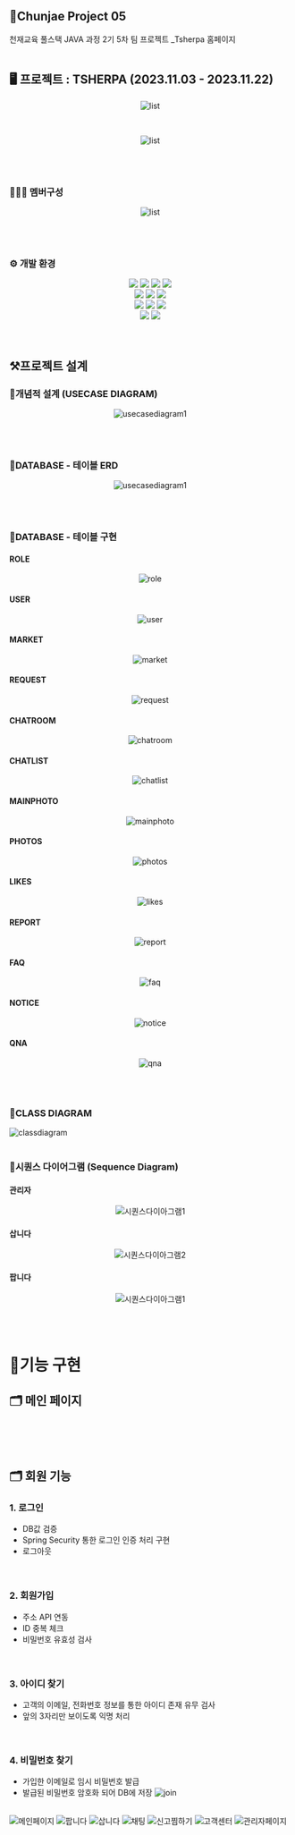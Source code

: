 ## 📍Chunjae Project 05
천재교육 풀스택 JAVA 과정 2기 5차 팀 프로젝트 _Tsherpa 홈페이지
<br><br>

## 🖥️ 프로젝트 : TSHERPA (2023.11.03 - 2023.11.22)
<p align="center"><img alt="list" src="https://github.com/jungleGOGO/project05/assets/138674233/0a30aee5-38d0-42cd-b158-dafa17ae5462"></p>
<br>
<p align="center"><img alt="list" src="https://github.com/jungleGOGO/project05/assets/138674233/dff6156e-625e-4c46-81e9-daa7e99a37dd"></p>
<br><br>

### 🧑‍🤝‍🧑 멤버구성
<p align="center"><img alt="list" src="https://github.com/jungleGOGO/project05/assets/138674233/3edf8e57-e6ce-43cd-9733-1101af73510d"></p>
<br><br>

### ⚙️ 개발 환경
<div align=center> 
<img src="https://img.shields.io/badge/html5-E34F26?style=for-the-badge&logo=html5&logoColor=white">
<img src="https://img.shields.io/badge/css-0769AD?style=for-the-badge&logo=css&logoColor=white">
<img src="https://img.shields.io/badge/bootstrap-7952B3?style=for-the-badge&logo=bootstrap&logoColor=white">
<img src="https://img.shields.io/badge/jquery-0769AD?style=for-the-badge&logo=jquery&logoColor=white">
<br>
<img src="https://img.shields.io/badge/springboot-6DB33F?style=for-the-badge&logo=springboot&logoColor=white">
<img src="https://img.shields.io/badge/java-007396?style=for-the-badge&logo=java&logoColor=white">
<img src="https://img.shields.io/badge/intellijidea-000000?style=for-the-badge&logo=intellijidea&logoColor=white">
<br>
<img src="https://img.shields.io/badge/github-181717?style=for-the-badge&logo=github&logoColor=white">
<img src="https://img.shields.io/badge/git-F05032?style=for-the-badge&logo=git&logoColor=white">
<img src="https://img.shields.io/badge/fontawesome-339AF0?style=for-the-badge&logo=fontawesome&logoColor=white">
<br>
<img src="https://img.shields.io/badge/mariaDB-003545?style=for-the-badge&logo=mariaDB&logoColor=white">
<img src="https://img.shields.io/badge/apache tomcat-F8DC75?style=for-the-badge&logo=apachetomcat&logoColor=white">
</div>
<br><br>

## ⚒프로젝트 설계

### 📂개념적 설계 (USECASE DIAGRAM)
<p align="center"><img alt="usecasediagram1" src="https://github.com/jungleGOGO/project05/assets/138674233/4a44440b-3ad5-4258-b937-e53af368f8dd"></p>
<br><br>

### 📂DATABASE - 테이블 ERD
<p align="center"><img alt="usecasediagram1" src="https://github.com/jungleGOGO/project05/assets/138674233/2d4169e6-c1f5-4f7d-ad6d-0a4b44201bdc"></p>
<br><br>

### 📂DATABASE - 테이블 구현
#### ROLE
<p align="center"><img alt="role" src="https://github.com/jungleGOGO/project05/assets/138674233/592cbffb-6b54-4f19-806e-c3ad35e2dd6c"></p>

#### USER
<p align="center"><img alt="user" src="https://github.com/jungleGOGO/project05/assets/138674233/b549dd7b-8436-49a7-96e2-c3d119d1ca89"></p>

#### MARKET
<p align="center"><img alt="market" src="https://github.com/jungleGOGO/project05/assets/138674233/3ef78077-e62d-4a24-a77a-fced6ae39250"></p>

#### REQUEST
<p align="center"><img alt="request" src="https://github.com/jungleGOGO/project05/assets/138674233/f704b58a-f36b-4097-bb50-99bb044fba2e"></p>

#### CHATROOM
<p align="center"><img alt="chatroom" src="https://github.com/jungleGOGO/project05/assets/138674233/3631dcbf-f457-45d5-94e9-1ad587b94fc1"></p>

#### CHATLIST
<p align="center"><img alt="chatlist" src="https://github.com/jungleGOGO/project05/assets/138674233/7a1cdd40-4144-449e-855d-c55c54fe2ad9"></p>

#### MAINPHOTO
<p align="center"><img alt="mainphoto" src="https://github.com/jungleGOGO/project05/assets/138674233/83b4caec-d3e9-4d53-ab79-5e394e37d77b"></p>

#### PHOTOS
<p align="center"><img alt="photos" src="https://github.com/jungleGOGO/project05/assets/138674233/f6da2984-7d7f-406c-9f5a-a8805c5cd138"></p>

#### LIKES
<p align="center"><img alt="likes" src="https://github.com/jungleGOGO/project05/assets/138674233/203e0f6e-84a7-468e-b1ba-d27432d2e5a5"></p>

#### REPORT
<p align="center"><img alt="report" src="https://github.com/jungleGOGO/project05/assets/138674233/e74523d0-a01c-4bf3-9361-6265f8ca088c"></p>

#### FAQ
<p align="center"><img alt="faq" src="https://github.com/jungleGOGO/project05/assets/138674233/6d1aeaad-dee1-43c4-93b2-3f126f3ab778"></p>
                    
#### NOTICE
<p align="center"><img alt="notice" src="https://github.com/jungleGOGO/project05/assets/138674233/a6e8e90b-dc24-4126-9aad-30222026de27"></p>
                    
#### QNA
<p align="center"><img alt="qna" src="https://github.com/jungleGOGO/project05/assets/138674233/2b9371c2-96c9-45b1-976b-c41a4355158f"></p>

<br><br>

### 📂CLASS DIAGRAM
![classdiagram](https://github.com/jungleGOGO/project05/assets/138674233/044fddb5-5700-4e73-aec5-548ae8f89199)
<br><br>

### 📂시퀀스 다이어그램 (Sequence Diagram)

#### 관리자
<p align="center"><img alt="시퀀스다이아그램1" src="https://github.com/jungleGOGO/project05/assets/138674233/f165e11f-2686-4908-a960-003fff962211"></p>

#### 삽니다 
<p align="center"><img alt="시퀀스다이아그램2" src="https://github.com/jungleGOGO/project05/assets/138674233/99a55430-6226-4209-b842-6270164ac581"></p>

#### 팝니다
<p align="center"><img alt="시퀀스다이아그램1" src="https://github.com/jungleGOGO/project05/assets/138674233/757831e9-1cfc-42d9-9fa6-53f0a9f9e8f1"></p>
<br><br>

# 📎기능 구현
## 🗂 메인 페이지
<br>
<br><br>

## 🗂 회원 기능
### 1. 로그인
- DB값 검증
- Spring Security 통한 로그인 인증 처리 구현
- 로그아웃
  <br>
  <br><br>

### 2. 회원가입
- 주소 API 연동
- ID 중복 체크
- 비밀번호 유효성 검사
  <br>
  <br><br>
 
  
### 3. 아이디 찾기
- 고객의 이메일, 전화번호 정보를 통한 아이디 존재 유무 검사
- 앞의 3자리만 보이도록 익명 처리
  <br>
  <br><br>

### 4. 비밀번호 찾기
- 가입한 이메일로 임시 비밀번호 발급
- 발급된 비밀번호 암호화 되어 DB에 저장
![join](https://github.com/jungleGOGO/project05/assets/138674233/5b4415ca-f87a-4b13-9d53-b1eb3e8b730a)
<br><br>

![메인페이지](https://github.com/jungleGOGO/project05/assets/138674233/d083ff83-7aff-4deb-b5e7-3b0b2fc61233)
![팝니다](https://github.com/jungleGOGO/project05/assets/138674233/a7a59405-a1aa-4232-8308-041c71cf5ff3)
![삽니다](https://github.com/jungleGOGO/project05/assets/138674233/a598c487-e028-4a40-bf7a-a9dffd807870)
![채팅](https://github.com/jungleGOGO/project05/assets/138674233/6e80c55f-76b1-4baa-8d60-7ff100250eae)
![신고찜하기](https://github.com/jungleGOGO/project05/assets/138674233/3d08b55f-141c-430c-a06b-7bf07283304b)
![고객센터](https://github.com/jungleGOGO/project05/assets/138674233/560d1131-353c-43e8-bea3-fae9a6c45e3b)
![관리자페이지](https://github.com/jungleGOGO/project05/assets/138674233/b7ecd584-4bdf-43d3-ac60-f9c626a90f2c)
